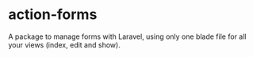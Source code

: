 # action-forms
 A package to manage forms with Laravel, using only one blade file for all your views (index, edit and show).

